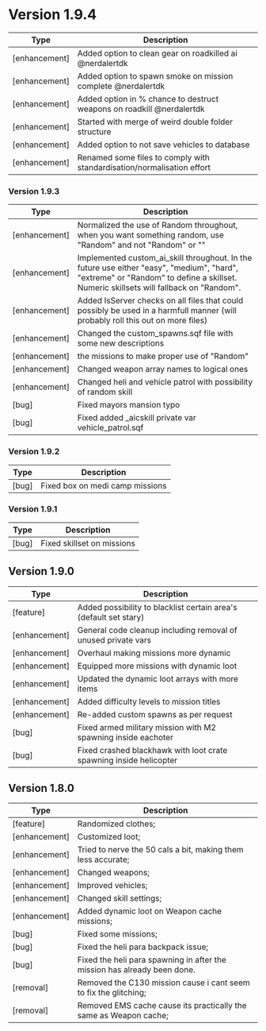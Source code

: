 # Version 1.9.4

Type | Description
------------ | -------------
[enhancement] | Added option to clean gear on roadkilled ai @nerdalertdk
[enhancement] | Added option to spawn smoke on mission complete @nerdalertdk
[enhancement] | Added option in % chance to destruct weapons on roadkill @nerdalertdk
[enhancement] | Started with merge of weird double folder structure
[enhancement] | Added option to not save vehicles to database
[enhancement] | Renamed some files to comply with standardisation/normalisation effort

### Version 1.9.3

Type | Description
------------ | -------------
[enhancement] | Normalized the use of Random throughout, when you want something random, use "Random" and not "Random" or ""
[enhancement] | Implemented custom_ai_skill throughout. In the future use either "easy", "medium", "hard", "extreme" or "Random" to define a skillset. Numeric skillsets will fallback on "Random".
[enhancement] | Added IsServer checks on all files that could possibly be used in a harmfull manner (will probably roll this out on more files)
[enhancement] | Changed the custom_spawns.sqf file with some new descriptions
[enhancement] | the missions to make proper use of "Random"
[enhancement] | Changed weapon array names to logical ones
[enhancement] | Changed heli and vehicle patrol with possibility of random skill
[bug] | Fixed mayors mansion typo
[bug] | Fixed added _aicskill private var vehicle_patrol.sqf

### Version 1.9.2

Type | Description
------------ | -------------
[bug] | Fixed box on medi camp missions

### Version 1.9.1

Type | Description
------------ | -------------
[bug] | Fixed skillset on missions

## Version 1.9.0

Type | Description
------------ | -------------
  [feature] | Added possibility to blacklist certain area's (default set stary)
  [enhancement] | General code cleanup including removal of unused private vars
  [enhancement] | Overhaul making missions more dynamic
  [enhancement] | Equipped more missions with dynamic loot
  [enhancement] | Updated the dynamic loot arrays with more items
  [enhancement] | Added difficulty levels to mission titles
  [enhancement] | Re-added custom spawns as per request
  [bug] | Fixed armed military mission with M2 spawning inside eachoter
  [bug] | Fixed crashed blackhawk with loot crate spawning inside helicopter

## Version 1.8.0

Type | Description
------------ | -------------
  [feature] | Randomized clothes;
  [enhancement] | Customized loot;
  [enhancement] | Tried to nerve the 50 cals a bit, making them less accurate;
  [enhancement] | Changed weapons;
  [enhancement] | Improved vehicles;
  [enhancement] | Changed skill settings;
  [enhancement] | Added dynamic loot on Weapon cache missions;
  [bug] | Fixed some missions;
  [bug] | Fixed the heli para backpack issue;
  [bug] | Fixed the heli para spawning in after the mission has already been done.
  [removal] | Removed the C130 mission cause i cant seem to fix the glitching;
  [removal] | Removed EMS cache cause its practically the same as Weapon cache;
